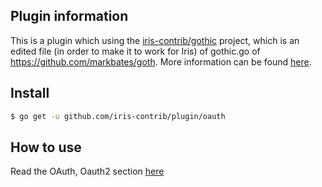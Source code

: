 ## Plugin information

This is a plugin which using the [iris-contrib/gothic](https://github.com/iris-contrib/gothic) project, which is an edited file (in order to make it to work for Iris) of gothic.go of https://github.com/markbates/goth. More information can be found [here](https://github.com/iris-contrib/gothic).

## Install

```sh
$ go get -u github.com/iris-contrib/plugin/oauth
```

## How to use

Read the OAuth, Oauth2 section [here](https://kataras.gitbooks.io/iris/content/plugin-oauth.html)
